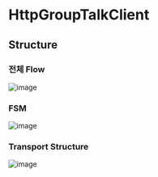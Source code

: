 # HttpGroupTalkClient

## Structure

### 전체 Flow
![image](https://user-images.githubusercontent.com/58906637/148322053-66483446-7dbb-4b53-a03c-4480b62ff947.png)

### FSM
![image](https://user-images.githubusercontent.com/58906637/148322186-7aa5c277-579f-4ee5-a6bd-fcdebfeb669b.png)

### Transport Structure
![image](https://user-images.githubusercontent.com/58906637/148322286-d0451541-c61d-49bc-92b8-4b4ffe1d7c7b.png)